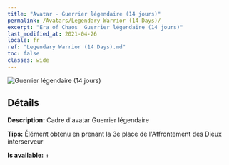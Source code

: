 ```yaml
---
title: "Avatar - Guerrier légendaire (14 jours)"
permalink: /Avatars/Legendary Warrior (14 Days)/
excerpt: "Era of Chaos  Guerrier légendaire (14 jours)"
last_modified_at: 2021-04-26
locale: fr
ref: "Legendary Warrior (14 Days).md"
toc: false
classes: wide
---
```

 ![Guerrier légendaire (14 jours)](/images/a/avatarFrame_61.png)

## Détails

 **Description:** Cadre d'avatar Guerrier légendaire 

 **Tips:** Élément obtenu en prenant la 3e place de l'Affrontement des Dieux interserveur 

 **Is available:**  + 

